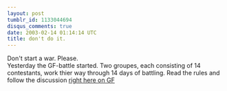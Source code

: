 ```yaml
---
layout: post
tumblr_id: 1133044694
disqus_comments: true
date: 2003-02-14 01:14:14 UTC
title: don't do it.
---
```


Don't start a war. Please.
<br/>
Yesterday the GF-battle started. Two groupes, each consisting of 14 contestants, work thier way through 14 days of battling. Read the rules and follow the discussion <a href="http://www.grafisktforum.org/showthread.php?s=&threadid=8286" target="_blank">right here on GF</a>
